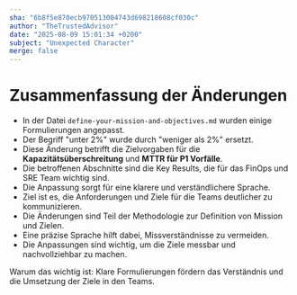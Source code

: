 ```yaml
---
sha: "6b8f5e870ecb970513004743d698218608cf030c"
author: "TheTrustedAdvisor"
date: "2025-08-09 15:01:34 +0200"
subject: "Unexpected Character"
merge: false
---
```


# Zusammenfassung der Änderungen

- In der Datei `define-your-mission-and-objectives.md` wurden einige Formulierungen angepasst.
- Der Begriff "unter 2%" wurde durch "weniger als 2%" ersetzt.
- Diese Änderung betrifft die Zielvorgaben für die **Kapazitätsüberschreitung** und **MTTR für P1 Vorfälle**.
- Die betroffenen Abschnitte sind die Key Results, die für das FinOps und SRE Team wichtig sind.
- Die Anpassung sorgt für eine klarere und verständlichere Sprache.
- Ziel ist es, die Anforderungen und Ziele für die Teams deutlicher zu kommunizieren.
- Die Änderungen sind Teil der Methodologie zur Definition von Mission und Zielen.
- Eine präzise Sprache hilft dabei, Missverständnisse zu vermeiden.
- Die Anpassungen sind wichtig, um die Ziele messbar und nachvollziehbar zu machen.

Warum das wichtig ist: Klare Formulierungen fördern das Verständnis und die Umsetzung der Ziele in den Teams.

